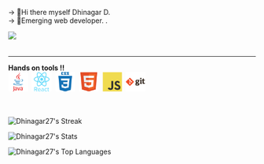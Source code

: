 -> 👋Hi there myself Dhinagar D.  
-> 🧠Emerging web developer. .    
<div id="header" align="flex-start">
  <img src="https://media.giphy.com/media/M9gbBd9nbDrOTu1Mqx/giphy.gif" width="100"/>
</div>  
<br/>
<hr/>
<b>Hands on tools !!</b>
<br/>
<div>
  <img src="https://github.com/devicons/devicon/blob/master/icons/java/java-original-wordmark.svg" title="Java" alt="Java" width="40" height="40"/>&nbsp;<t/>
  <img src="https://github.com/devicons/devicon/blob/master/icons/react/react-original-wordmark.svg" title="React" alt="React" width="40" height="40"/>&nbsp;<t/>
  <img src="https://github.com/devicons/devicon/blob/master/icons/css3/css3-plain-wordmark.svg"  title="CSS3" alt="CSS" width="40" height="40"/>&nbsp;<t/>
  <img src="https://github.com/devicons/devicon/blob/master/icons/html5/html5-original.svg" title="HTML5" alt="HTML" width="40" height="40"/>&nbsp;<t/>
  <img src="https://github.com/devicons/devicon/blob/master/icons/javascript/javascript-original.svg" title="JavaScript" alt="JavaScript" width="40" height="40"/>&nbsp;<t/>
  <img src="https://github.com/devicons/devicon/blob/master/icons/git/git-original-wordmark.svg" title="Git" **alt="Git" width="40" height="40"/>&nbsp;
</div> <br/><br/>

![Dhinagar27's Streak](https://github-readme-streak-stats.herokuapp.com/?user=Dhinagar27&theme=vue-dark&hide_border=false)

![Dhinagar27's Stats](https://github-readme-stats.vercel.app/api?username=Dhinagar27&theme=vue-dark&show_icons=true&hide_border=false&count_private=true)

![Dhinagar27's Top Languages](https://github-readme-stats.vercel.app/api/top-langs/?username=Dhinagar27&theme=vue-dark&show_icons=true&hide_border=false&layout=compact)
